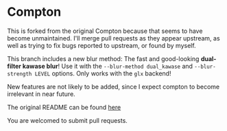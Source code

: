 Compton
=======

This is forked from the original Compton because that seems to have become unmaintained. I'll merge pull requests as they appear upstream, as well as trying to fix bugs reported to upstream, or found by myself.

This branch includes a new blur method: The fast and good-looking **dual-filter kawase blur**! Use it with the `--blur-method dual_kawase` and `--blur-strength LEVEL` options. Only works with the `glx` backend!

New features are not likely to be added, since I expect compton to become irrelevant in near future.

The original README can be found [here](README_orig.md)

You are welcomed to submit pull requests.

